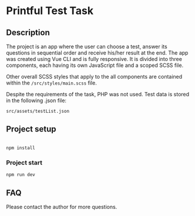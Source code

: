 # Printful Test Task

## Description
The project is an app where the user can choose a test, answer its questions in sequential order and receive his/her result at the end.
The app was created using Vue CLI and is fully responsive. It is divided into three components, each having its own JavaScript file and a scoped SCSS file.

Other overall SCSS styles that apply to the all components are contained within the ``` /src/styles/main.scss ``` file.

Despite the requirements of the task, PHP was not used. Test data is stored in the following .json file:
```
src/assets/testList.json
```

## Project setup
```

npm install
```

### Project start
```
npm run dev
```

## FAQ
Please contact the author for more questions.
